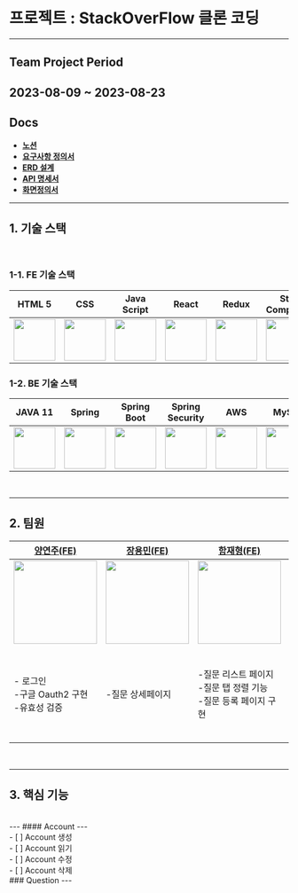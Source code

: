 
# 프로젝트 : StackOverFlow 클론 코딩
---
## Team Project Period<br/>

2023-08-09 ~ 2023-08-23
---
##  Docs
- **[노션](https://www.notion.so/7-ELEVEN-b1616d8b43914952b225cc24e371da9a)**
- **[요구사항 정의서](https://docs.google.com/spreadsheets/d/1tdLBhFRqCk3BhhVWZiORQIztHyythrvUMrCedejgq8w/edit#gid=0)**
- **[ERD 설계](https://dbdiagram.io/d/64d1d66202bd1c4a5e67c4fd)** 
- **[API 명세서](https://documenter.getpostman.com/view/15713384/2s9Xxzut34)** 
- **[화면정의서](https://www.figma.com/file/3axgvRGBEyD2u9e2KsC1qz/stackoverflow-clone-layout?type=design&node-id=0-1&mode=design&t=WnPKalo8Rvt1qpoJ-0)** 
---
## 1. 기술 스택 

<br/>

### 1-1. FE 기술 스택
| HTML 5| CSS | Java Script | React | Redux | Styled<br/>Components |
|-------------------------------------------------------------------------------------------------------------------------------------------------------------------------|--------------------------------------------|-----------------------------------------------|-----------------------------------------------|-----------------------------------------------|-----------------------------------------------|
|<img src="https://img.icons8.com/?size=512&id=20909&format=png" width=75px ></img> |<img src="https://img.icons8.com/?size=512&id=21278&format=png" width=75px ></img> |<img src="https://img.icons8.com/?size=512&id=108784&format=png" width=75px ></img> |<img src="https://img.icons8.com/?size=512&id=123603&format=png" width=75px ></img> |<img src="https://img.icons8.com/?size=512&id=jD-fJzVguBmw&format=png" width=75px ></img> |<img src="https://img.icons8.com/?size=512&id=ttxR7mXaDvqS&format=png" width=75px ></img>|

### 1-2. BE 기술 스택
| JAVA 11 | Spring | Spring Boot | Spring<br/>Security | AWS | MySql | JWT |
|-------------------------------------------------------------------------------------------------------------------------------------------------------------------------|--------------------------------------------|-----------------------------------------------|-----------------------------------------------|-----------------------------------------------|-----------------------------------------------|-----------------------------------------------|
|<img src="https://img.icons8.com/?size=512&id=13679&format=png" width=75px ></img>|<img src="https://img.icons8.com/?size=512&id=90519&format=png" width=75px ></img> |<img src="https://img.icons8.com/?size=512&id=90519&format=png" width=75px ></img>|<img src="https://img.icons8.com/?size=512&id=16231&format=png" width=75px ></img>|<img src="https://img.icons8.com/?size=512&id=33039&format=png" width=75px ></img>|<img src="https://img.icons8.com/?size=512&id=UFXRpPFebwa2&format=png" width=75px ></img>|<img src="https://img.icons8.com/?size=512&id=15451&format=png" width=75px ></img>

<br/>

---

## 2. 팀원

| [양연주(FE)](https://github.com/judevv)                                                                                                                                 | [장용민(FE)](https://github.com/poiuy4004) | [함재형(FE)](https://github.com/hamjaehyeong) | [박영길(BE)](https://github.com/ParkYoungGil) | [황도경(BE)](https://github.com/Dokyung-Hwang)                                                                                             | [김도형(BE)]() | [이승태(BE)](https://github.com/NtoZero) |
|-------------------------------------------------------------------------------------------------------------------------------------------------------------------------|--------------------------------------------|-----------------------------------------------|-----------------------------------------------|--------------------------------------------------------------------------------------------------------------------------------------------|----------------|------------------------------------------|
|<img src="https://media.discordapp.net/attachments/1136919820567322745/1136920104316194836/KakaoTalk_Photo_2023-08-04-16-14-10.png?width=525&height=525" width=150px ></img>|<img src="https://avatars.githubusercontent.com/u/125282928?v=4" width=150px ></img>| <img src="https://avatars.githubusercontent.com/u/129960659?v=4" width=150px ></img>|<img src="https://avatars.githubusercontent.com/u/75276860?v=4" width=150px ></img>|<img src="https://media.discordapp.net/attachments/1136919820567322745/1136919979799875684/image1.jpg?width=525&height=525" width=150 ></img>|<img src="https://avatars.githubusercontent.com/u/62333468?v=4" width=150px ></img>|<img src="https://avatars.githubusercontent.com/u/124790177?v=4" width=150px ></img>|
|- 로그인<br/>-구글 Oauth2 구현<br/>-유효성 검증|-질문 상세페이지|-질문 리스트 페이지<br/>-질문 탭 정렬 기능<br/>-질문 등록 페이지 구현|- 질문 생성, 작성, 수정, 삭제 기능 구현 <br/>- 질문 탭 정렬 기능 구현<br/>- 질문 상세페이지 |-태그 작성, 조회 기능 구현<br/>-댓글 작성, 수정, 삭제 기능 구현 <br/>-자동문서화 <br/>-패키지 구조 설계 + 추가 설정들 |- 답변 작성, 조회, 수정, 삭제 기능 구현 <br/>-투표 기능 구현<br/>- aws 배포 및 자동화   |- 로그인 기능 구현 <br/>-회원가입 기능 구현<br/>- jwt토큰 발급 및 인증<br/>-구글 Oauth2 구현<br/>-유효성 검증|


<br/>

---

## 3. 핵심 기능 
<br/>
---
#### Account
---
<br/>
- [ ] Account 생성
<br/>
- [ ] Account 읽기
<br/>
- [ ] Account 수정
<br/>
- [ ] Account 삭제
<br/>
### Question
---
<br/>

